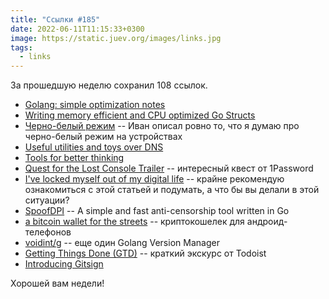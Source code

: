 ```yaml
---
title: "Ссылки #185"
date: 2022-06-11T11:15:33+0300
image: https://static.juev.org/images/links.jpg
tags: 
  - links
---
```


За прошедшую неделю сохранил 108 ссылок.

* [Golang: simple optimization notes](https://medium.com/scum-gazeta/golang-simple-optimization-notes-70bc64673980)
* [Writing memory efficient and CPU optimized Go Structs](https://towardsdev.com/golang-writing-memory-efficient-and-cpu-optimized-go-structs-62fcef4dbfd0)
* [Черно-белый режим](https://grishaev.me/no-bw-color/) -- Иван описал ровно то, что я думаю про черно-белый режим на устройствах
* [Useful utilities and toys over DNS](https://dns.toys/)
* [Tools for better thinking](https://untools.co/)
* [Quest for the Lost Console Trailer](https://1passwordconsolequest.gg/) -- интересный квест от 1Password
* [I've locked myself out of my digital life](https://shkspr.mobi/blog/2022/06/ive-locked-myself-out-of-my-digital-life/) -- крайне рекомендую ознакомиться с этой статьей и подумать, а что бы вы делали в этой ситуации?
* [SpoofDPI](https://github.com/xvzc/SpoofDPI) -- A simple and fast anti-censorship tool written in Go
* [a bitcoin wallet for the streets](https://samouraiwallet.com) -- криптокошелек для андроид-телефонов
* [voidint/g](https://github.com/voidint/g) -- еще один Golang Version Manager
* [Getting Things Done (GTD)](https://todoist.com/productivity-methods/getting-things-done) -- краткий экскурс от Todoist
* [Introducing Gitsign](https://blog.sigstore.dev/introducing-gitsign-9fd3f1b682aa)

Хорошей вам недели!

